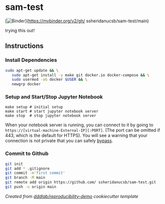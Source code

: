 # sam-test

[![Binder](https://mybinder.org/badge_logo.svg)](https://mybinder.org/v2/gh/ ssheridanucsb/sam-test/main)

trying this out!

## Instructions

### Install Dependencies

```bash
sudo apt-get update && \
   sudo apt-get install -y make git docker.io docker-compose && \
   sudo usermod -aG docker $USER && \
   newgrp docker
```

### Setup and Start/Stop Jupyter Notebook

```
make setup # initial setup
make start # start jupyter notebook server
make stop  # stop jupyter notebook server
```

When your notebook server is running, you can connect to it by going to `https://[virtual-machine-External-IP][:PORT]`. (The port can be omitted if 443, which is the default for HTTPS). You will see a warning that your connection is not private that you can safely [bypass](https://medium.com/idomongodb/chrome-bypassing-ssl-certificate-check-18b35d2a19fd).

### Commit to Github

```bash
git init
git add * .gitignore
git commit -m'first commit'
git branch -M main
git remote add origin https://github.com/ ssheridanucsb/sam-test.git
git push -u origin main
```

_Created from [dddlab/reproducibility-demo](https://github.com/dddlab/reproducibility-demo) cookiecutter template_
